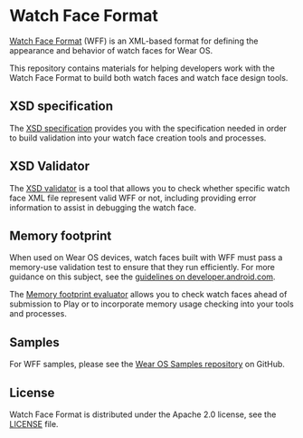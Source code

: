 # Watch Face Format

[Watch Face Format][wff] (WFF) is an XML-based format for defining the appearance and
behavior of watch faces for Wear OS.

This repository contains materials for helping developers work with the Watch
Face Format to build both watch faces and watch face design tools.

## XSD specification

The [XSD specification][xsd-specs] provides you with the specification needed in
order to build validation into your watch face creation tools and processes.

## XSD Validator

The [XSD validator][xsd-validator] is a tool that allows you to check whether
specific watch face XML file represent valid WFF or not, including providing
error information to assist in debugging the watch face.

## Memory footprint

When used on Wear OS devices, watch faces built with WFF must pass a memory-use
validation test to ensure that they run efficiently. For more guidance on this
subject, see the [guidelines on developer.android.com][wff-optimize].

The [Memory footprint evaluator][memory-footprint] allows you to check watch
faces ahead of submission to Play or to incorporate memory usage checking into
your tools and processes.

## Samples

For WFF samples, please see the [Wear OS Samples repository][samples] on GitHub.

## License

Watch Face Format is distributed under the Apache 2.0 license, see the
[LICENSE][license] file.

[license]: LICENSE.txt
[memory-footprint]: play-validations
[wff-optimize]: https://developer.android.com/training/wearables/wff/memory-usage
[wff]: https://developer.android.com/training/wearables/wff/
[samples]: https://github.com/android/wear-os-samples/tree/main/WatchFaceFormat
[xsd-specs]: third_party/wff/specification/documents/1/
[xsd-validator]: third_party/wff/README.md